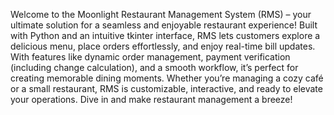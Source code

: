 Welcome to the Moonlight Restaurant Management System (RMS) – your ultimate solution for a seamless and enjoyable restaurant experience!
Built with Python and an intuitive tkinter interface, RMS lets customers explore a delicious menu, place orders effortlessly, and enjoy real-time bill updates. 
With features like dynamic order management, payment verification (including change calculation), and a smooth workflow, 
it’s perfect for creating memorable dining moments. Whether you’re managing a cozy café or a small restaurant, 
RMS is customizable, interactive, and ready to elevate your operations. Dive in and make restaurant management a breeze!






